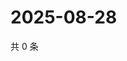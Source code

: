 # 2025-08-28

共 0 条

<!-- BEGIN ZHIHUQUESTIONS -->
<!-- 最后更新时间 Thu Aug 28 2025 19:09:36 GMT+0800 (China Standard Time) -->

<!-- END ZHIHUQUESTIONS -->
